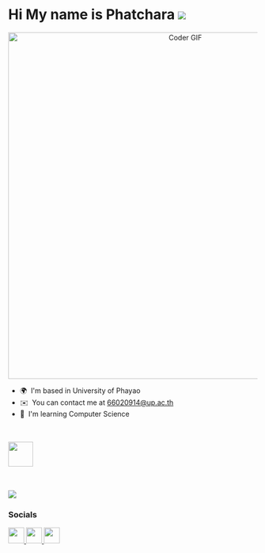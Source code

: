 Hi My name is Phatchara  ![](https://user-images.githubusercontent.com/18350557/176309783-0785949b-9127-417c-8b55-ab5a4333674e.gif)
=================================================================================================================================

 <div align="center">
    <img src="https://28.media.tumblr.com/tumblr_llslq2YDdI1qah4nko1_500.gif" alt="Coder GIF" width="700">
     </div>

* 🌍  I'm based in University of Phayao
* ✉️  You can contact me at [66020914@up.ac.th](mailto:66020914@up.ac.th)
* 🧠  I'm learning Computer Science

</pre>
<br><br>
 <img src="https://raw.githubusercontent.com/innng/innng/master/assets/kyubey.gif" height="50" />
<br><br><br>

<a href="https://www.github.com/Phatcharaphon-Luangphoom" target="_blank" rel="noreferrer"><img
src="https://img.shields.io/github/followers/Phatcharaphon-Luangphoom?logo=github&style=for-the-badge&color=ef4444&labelColor=22272e" /></a>

### Socials

<p align="left"> <a href="https://www.facebook.com/Phatchara Aong" target="_blank" rel="noreferrer"> <picture> <source media="(prefers-color-scheme: dark)" srcset="https://raw.githubusercontent.com/danielcranney/readme-generator/main/public/icons/socials/facebook-dark.svg" /> <source media="(prefers-color-scheme: light)" srcset="https://raw.githubusercontent.com/danielcranney/readme-generator/main/public/icons/socials/facebook.svg" /> <img src="https://raw.githubusercontent.com/danielcranney/readme-generator/main/public/icons/socials/facebook.svg" width="32" height="32" /> </picture> </a> <a href="https://www.github.com/Phatcharaphon-Luangphoom" target="_blank" rel="noreferrer"> <picture> <source media="(prefers-color-scheme: dark)" srcset="https://raw.githubusercontent.com/danielcranney/readme-generator/main/public/icons/socials/github-dark.svg" /> <source media="(prefers-color-scheme: light)" srcset="https://raw.githubusercontent.com/danielcranney/readme-generator/main/public/icons/socials/github.svg" /> <img src="https://raw.githubusercontent.com/danielcranney/readme-generator/main/public/icons/socials/github.svg" width="32" height="32" /> </picture> </a> <a href="http://www.instagram.com/p_aong.336" target="_blank" rel="noreferrer"> <picture> <source media="(prefers-color-scheme: dark)" srcset="https://raw.githubusercontent.com/danielcranney/readme-generator/main/public/icons/socials/instagram-dark.svg" /> <source media="(prefers-color-scheme: light)" srcset="https://raw.githubusercontent.com/danielcranney/readme-generator/main/public/icons/socials/instagram.svg" /> <img src="https://raw.githubusercontent.com/danielcranney/readme-generator/main/public/icons/socials/instagram.svg" width="32" height="32" /> </picture> </a></p>

